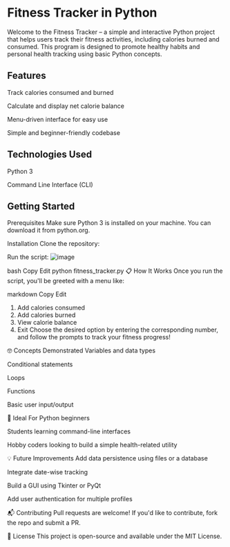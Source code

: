 # Fitness Tracker in Python

Welcome to the Fitness Tracker – a simple and interactive Python project that helps users track their fitness activities, including calories burned and consumed. This program is designed to promote healthy habits and personal health tracking using basic Python concepts.

## Features
Track calories consumed and burned

Calculate and display net calorie balance

Menu-driven interface for easy use

Simple and beginner-friendly codebase

## Technologies Used
Python 3

Command Line Interface (CLI)

## Getting Started
Prerequisites
Make sure Python 3 is installed on your machine. You can download it from python.org.

Installation
Clone the repository:

Run the script:
![image](https://github.com/user-attachments/assets/164dbf2f-5653-4d76-8e0b-1480f34b7214)

bash
Copy
Edit
python fitness_tracker.py
📋 How It Works
Once you run the script, you'll be greeted with a menu like:

markdown
Copy
Edit
1. Add calories consumed
2. Add calories burned
3. View calorie balance
4. Exit
Choose the desired option by entering the corresponding number, and follow the prompts to track your fitness progress!

🤓 Concepts Demonstrated
Variables and data types

Conditional statements

Loops

Functions

Basic user input/output

🧠 Ideal For
Python beginners

Students learning command-line interfaces

Hobby coders looking to build a simple health-related utility

💡 Future Improvements
Add data persistence using files or a database

Integrate date-wise tracking

Build a GUI using Tkinter or PyQt

Add user authentication for multiple profiles

📬 Contributing
Pull requests are welcome! If you'd like to contribute, fork the repo and submit a PR.

📄 License
This project is open-source and available under the MIT License.
